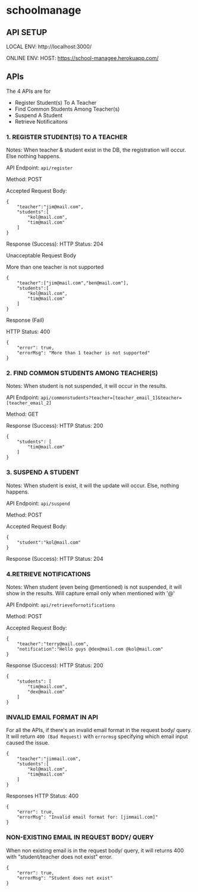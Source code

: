 # schoolmanage

## API SETUP

LOCAL ENV:
http://localhost:3000/

ONLINE ENV:
HOST:
https://school-managee.herokuapp.com/

## APIs
The 4 APIs are for
* Register Student(s) To A Teacher
* Find Common Students Among Teacher(s)
* Suspend A Student
* Retrieve Notificaitons

### 1. REGISTER STUDENT(S) TO A TEACHER

Notes: When teacher & student exist in the DB, the registration will occur. Else nothing happens.

API Endpoint:
`api/register`

Method:
POST

Accepted Request Body:
```
{
    "teacher":"jim@mail.com",
    "students":[
        "kol@mail.com",
        "tim@mail.com"
    ]
}
```

Response (Success):
HTTP Status: 204


Unacceptable Request Body

More than one teacher is not supported

```
{
    "teacher":["jim@mail.com","ben@mail.com"],
    "students":[
        "kol@mail.com",
        "tim@mail.com"
    ]
}
```

Response (Fail)

HTTP Status: 400

```
{
    "error": true,
    "errorMsg": "More than 1 teacher is not supported"
}
```


### 2. FIND COMMON STUDENTS AMONG TEACHER(S)

Notes: When student is not suspended, it will occur in the results.

API Endpoint:
`api/commonstudents?teacher=[teacher_email_1]&teacher=[teacher_email_2]`

Method:
GET

Response (Success):
HTTP Status: 200

```
{
    "students": [
        "tim@mail.com"
    ]
}
```

### 3. SUSPEND A STUDENT

Notes: When student is exist, it will the update will occur. Else, nothing happens.

API Endpoint:
`api/suspend`

Method:
POST

Accepted Request Body:
```
{
    "student":"kol@mail.com"
}
```

Response (Success):
HTTP Status: 204


### 4.RETRIEVE NOTIFICATIONS

Notes:
When student (even being @mentioned) is not suspended, it will show in the results.
Will capture email only when mentioned with '@'


API Endpoint:
`api/retrievefornotifications`

Method:
POST

Accepted Request Body:
```
{
    "teacher":"terry@mail.com",
    "notification":"Hello guys @dex@mail.com @kol@mail.com"
}
```

Response (Success):
HTTP Status: 200

```
{
    "students": [
        "tim@mail.com",
        "dex@mail.com"
    ]
}
```


### INVALID EMAIL FORMAT IN API

For all the APIs, if there's an invalid email format in the request body/ query. It will return `400 (Bad Request)` with `errormsg` specifying which email input caused the issue.

```
{
    "teacher":"jimmail.com",
    "students":[
        "kol@mail.com",
        "tim@mail.com"
    ]
}
```

Responses
HTTP Status: 400
```
{
    "error": true,
    "errorMsg": "Invalid email format for: [jimmail.com]"
}
```

### NON-EXISTING EMAIL IN REQUEST BODY/ QUERY

When non existing email is in the request body/ query, it will returns 400 with "student/teacher does not exist" error.
```
{
    "error": true,
    "errorMsg": "Student does not exist"
}
```